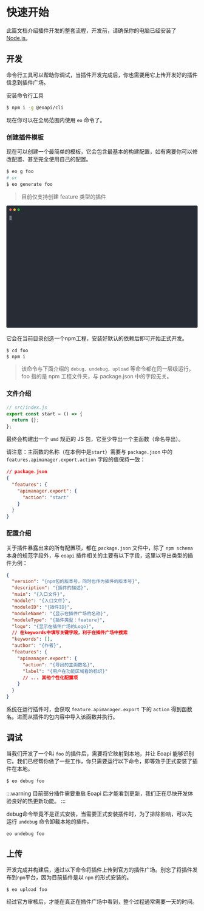 # 快速开始

此篇文档介绍插件开发的整套流程，开发前，请确保你的电脑已经安装了 [Node.js](https://nodejs.org/en/)。
## 开发

命令行工具可以帮助你调试，当插件开发完成后，你也需要用它上传开发好的插件信息到插件广场。

安装命令行工具

```bash
$ npm i -g @eoapi/cli
```

现在你可以在全局范围内使用 `eo` 命令了。

### 创建插件模板

现在可以创建一个最简单的模板，它会包含最基本的构建配置，如有需要你可以修改配置、甚至完全使用自己的配置。

```bash
$ eo g foo
# or
$ eo generate foo
```

> 目前仅支持创建 feature 类型的插件

![create-extension](../assets/images/create-extension.svg)

它会在当前目录创造一个npm工程，安装好默认的依赖后即可开始正式开发。

```
$ cd foo
$ npm i
```

> 该命令与下面介绍的 `debug、undebug、upload` 等命令都在同一层级运行，foo 指的是 npm 工程文件夹，与 package.json 中的字段无关。

### 文件介绍

```js
// src/index.js
export const start = () => {
  return {};
};
```

最终会构建出一个 `umd` 规范的 JS 包，它至少导出一个主函数（命名导出）。

请注意：主函数的名称（在本例中是`start`）需要与 `package.json` 中的 `features.apimanager.export.action` 字段的值保持一致：

```json
// package.json
{
  "features": {
    "apimanager.export": {
      "action": "start"
    }
  }
}
```

### 配置介绍

关于插件暴露出来的所有配置项，都在 `package.json` 文件中，除了 `npm schema` 本身的规范字段外，与 `eoapi` 插件相关的主要有以下字段，这里以导出类型的插件为例：

```json
{
  "version": "{npm包的版本号，同时也作为插件的版本号}",
  "description": "{插件的描述}",
  "main": "{入口文件}",
  "module": "{入口文件}",
  "moduleID": "{插件ID}",
  "moduleName": "{显示在插件广场的名称}",
  "moduleType": "{插件类型：feature}",
  "logo": "{显示在插件广场的Logo}",
  // 在keywords中填写关键字段，利于在插件广场中搜索
  "keywords": [],
  "author": "{作者}",
  "features": {
    "apimanager.export": {
      "action": "{导出的主函数名}",
      "label": "{用户在功能区域看的标识}"
      // ... 其他个性化配置项
    }
  }
}
```

系统在运行插件时，会获取 `feature.apimanager.export` 下的 `action` 得到函数名。进而从插件的包内容中导入该函数并执行。

## 调试

当我们开发了一个叫 `foo` 的插件后，需要将它映射到本地，并让 Eoapi 能够识别它。我们已经帮你做了一些工作，你只需要运行以下命令，即等效于正式安装了插件在本地。

```bash
$ eo debug foo
```

:::warning
目前部分插件需要重启 Eoapi 后才能看到更新，我们正在尽快开发体验良好的热更新功能。
:::

debug命令毕竟不是正式安装，当需要正式安装插件时，为了排除影响，可以先运行 `undebug` 命令卸载本地的插件。
```
eo undebug foo
```

## 上传

开发完成并构建后，通过以下命令将插件上传到官方的插件广场。别忘了将插件发布到`npm`平台，因为目前插件是以 `npm` 的形式安装的。

```bash
$ eo upload foo
```

经过官方审核后，才能在真正在插件广场中看到，整个过程通常需要一天的时间。
